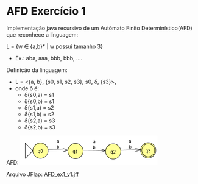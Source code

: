 # AFD Exercício 1

Implementação java recursivo de um Autômato Finito Determinístico(AFD) que reconhece a linguagem:

L = {w &isin; {a,b}* | w possui tamanho 3}
- Ex.: aba, aaa, bbb, bbb, .... 

Definição da linguagem:
- L = <{a, b}, {s0, s1, s2, s3}, s0, δ, {s3}>, 
- onde δ é:
    - δ{s0,a) = s1 	
    - δ{s0,b) = s1
    - δ{s1,a) = s2	
    - δ{s1,b) = s2
    - δ{s2,a) = s3	
    - δ{s2,b) = s3

AFD:
![AFD imagem](afdex1.png)

Arquivo JFlap:
[AFD_ex1_v1.jff](AFD_ex1_v1.jff)